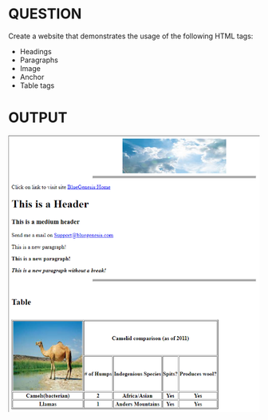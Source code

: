 # QUESTION

Create a website that demonstrates the usage of the following HTML tags:

- Headings
- Paragraphs
- Image
- Anchor
- Table tags

# OUTPUT

![output image](./Expt1_Output.png)
